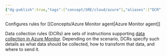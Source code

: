 ```yaml
---
{"dg-publish":true,"tags":["concept/SRE/cloud/azure"],"aliases":["DCR"],"definition":"Data collection rules (DCRs) are sets of instructions supporting data collection in Azure Monitor  agent","ms-learn-url":"(https://learn.microsoft.com/en-us/azure/azure-monitor/essentials/data-collection-rule-overview?tabs=portal)","creation_date":"2024-05-02 22:00","permalink":"/concepts/data-collection-rules/","dgPassFrontmatter":true}
---
```



Configures rules for [[Concepts/Azure Monitor agent\|Azure Monitor agent]]

Data collection rules (DCRs) are sets of instructions supporting [data collection in Azure Monitor](https://learn.microsoft.com/en-us/azure/azure-monitor/essentials/data-collection).
Depending on the scenario, DCRs specify such details as what data should be collected, how to transform that data, and where to send it.